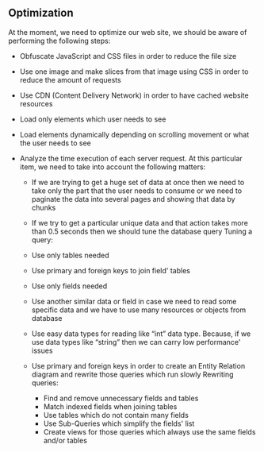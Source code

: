 ## Optimization

At the moment, we need to optimize our web site, we should be aware of performing the following steps:

- Obfuscate JavaScript and CSS files in order to reduce the file size
- Use one image and make slices from that image using CSS in order to reduce the amount of requests
- Use CDN (Content Delivery Network) in order to have cached website resources
- Load only elements which user needs to see
- Load elements dynamically depending on scrolling movement or what the user needs to see
- Analyze the time execution of each server request. At this particular item, we need to take into account the following matters:

	- If we are trying to get a huge set of data at once then we need to take only the part that the user needs to consume or we need to paginate the data into several pages and showing that data by chunks
	- If we try to get a particular unique data and that action takes more than 0.5 seconds then we should tune the database query
Tuning a query:

	- Use only tables needed
	- Use primary and foreign keys to join field' tables
	- Use only fields needed
	- Use another similar data or field in case we need to read some specific data and we have to use many resources or objects from database
	- Use easy data types for reading like “int” data type. Because, if we use data types like “string” then we can carry low performance' issues
	- Use primary and foreign keys in order to create an Entity Relation diagram and rewrite those queries which run slowly
Rewriting queries:

		- Find and remove unnecessary fields and tables
		- Match indexed fields when joining tables
		- Use tables which do not contain many fields
		- Use Sub-Queries which simplify the fields' list
		- Create views for those queries which always use the same fields and/or
tables
